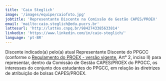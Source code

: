 ```yaml
---
title: 'Caio Steglich'
image: '/images/equipe/caiofoto.jpg'
jobtitle: 'Representante Discente na Comissão de Gestão CAPES/PROEX'
email: 'mailto:caio.steglich@edu.pucrs.br'
lattesurl: 'http://lattes.cnpq.br/9842743385633814'
linkedin: 'https://www.linkedin.com/in/caio-steglich/'
language: 'pt-BR'
---
```


Discente indicado(a) pelo(a) atual Representante Discente do PPGCC (conforme o [Regulamento do PROEX - versão vigente](https://www.gov.br/capes/pt-br/centrais-de-conteudo/01122017-regulamento-do-proex-2017-versao-final-compilada-pdf), Art° 2, inciso II) para representar, dentro da Comissão de Gestão CAPES/PROEX do PPGCC, os interesses do conjunto dos estudantes do PPGCC, em relação às diretrizes de atribuição de bolsas CAPES/PROEX.
